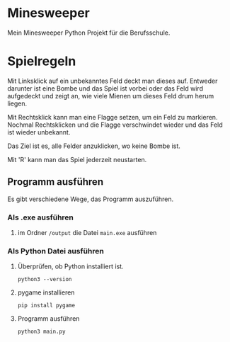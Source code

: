 # Minesweeper
Mein Minesweeper Python Projekt für die Berufsschule.

# Spielregeln
Mit Linksklick auf ein unbekanntes Feld deckt man dieses auf. Entweder darunter ist eine Bombe und das Spiel ist vorbei oder das Feld wird aufgedeckt und zeigt an, wie viele Mienen um dieses Feld drum herum liegen.

Mit Rechtsklick kann man eine Flagge setzen, um ein Feld zu markieren. Nochmal Rechtsklicken und die Flagge verschwindet wieder und das Feld ist wieder unbekannt.

Das Ziel ist es, alle Felder anzuklicken, wo keine Bombe ist.

Mit 'R' kann man das Spiel jederzeit neustarten.

## Programm ausführen
Es gibt verschiedene Wege, das Programm auszuführen.

### Als .exe ausführen
1. im Ordner `/output` die Datei `main.exe` ausführen

### Als Python Datei ausführen
1. Überprüfen, ob Python installiert ist.

   `python3 --version`
2. pygame installieren

   `pip install pygame`
3. Programm ausführen

   `python3 main.py`
